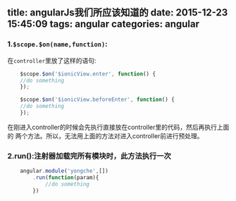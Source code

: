 title: angularJs我们所应该知道的
date: 2015-12-23 15:45:09
tags: angular
categories: angular
---
### 1.`$scope.$on(name,function)`:

在`controller`里放了这样的语句:
```javascript
    $scope.$on('$ionicView.enter', function() {
    //do something
    });

    $scope.$on('$ionicView.beforeEnter', function() {
    //do something
    });
```
在刚进入controller的时候会先执行直接放在controller里的代码，然后再执行上面的
两个方法。所以，无法用上面的方法对进入controller前进行预处理。

### 2.run():注射器加载完所有模块时，此方法执行一次
``` javascript
    angular.module('yongche',[])
        .run(function(param){
            //do something
        })
```